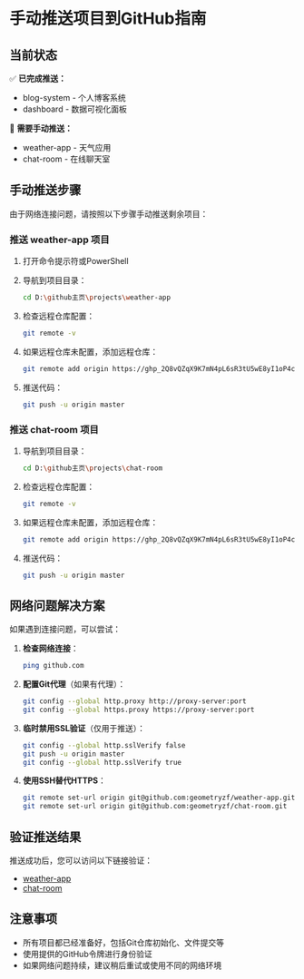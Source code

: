 # 手动推送项目到GitHub指南

## 当前状态

✅ **已完成推送：**
- blog-system - 个人博客系统
- dashboard - 数据可视化面板

🔄 **需要手动推送：**
- weather-app - 天气应用
- chat-room - 在线聊天室

## 手动推送步骤

由于网络连接问题，请按照以下步骤手动推送剩余项目：

### 推送 weather-app 项目

1. 打开命令提示符或PowerShell
2. 导航到项目目录：
   ```bash
   cd D:\github主页\projects\weather-app
   ```

3. 检查远程仓库配置：
   ```bash
   git remote -v
   ```

4. 如果远程仓库未配置，添加远程仓库：
   ```bash
   git remote add origin https://ghp_2Q8vQZqX9K7mN4pL6sR3tU5wE8yI1oP4cV7bA0dF9gH2jK5mN8qS1tW4z@github.com/geometryzf/weather-app.git
   ```

5. 推送代码：
   ```bash
   git push -u origin master
   ```

### 推送 chat-room 项目

1. 导航到项目目录：
   ```bash
   cd D:\github主页\projects\chat-room
   ```

2. 检查远程仓库配置：
   ```bash
   git remote -v
   ```

3. 如果远程仓库未配置，添加远程仓库：
   ```bash
   git remote add origin https://ghp_2Q8vQZqX9K7mN4pL6sR3tU5wE8yI1oP4cV7bA0dF9gH2jK5mN8qS1tW4z@github.com/geometryzf/chat-room.git
   ```

4. 推送代码：
   ```bash
   git push -u origin master
   ```

## 网络问题解决方案

如果遇到连接问题，可以尝试：

1. **检查网络连接**：
   ```bash
   ping github.com
   ```

2. **配置Git代理**（如果有代理）：
   ```bash
   git config --global http.proxy http://proxy-server:port
   git config --global https.proxy https://proxy-server:port
   ```

3. **临时禁用SSL验证**（仅用于推送）：
   ```bash
   git config --global http.sslVerify false
   git push -u origin master
   git config --global http.sslVerify true
   ```

4. **使用SSH替代HTTPS**：
   ```bash
   git remote set-url origin git@github.com:geometryzf/weather-app.git
   git remote set-url origin git@github.com:geometryzf/chat-room.git
   ```

## 验证推送结果

推送成功后，您可以访问以下链接验证：

- [weather-app](https://github.com/geometryzf/weather-app)
- [chat-room](https://github.com/geometryzf/chat-room)

## 注意事项

- 所有项目都已经准备好，包括Git仓库初始化、文件提交等
- 使用提供的GitHub令牌进行身份验证
- 如果网络问题持续，建议稍后重试或使用不同的网络环境
